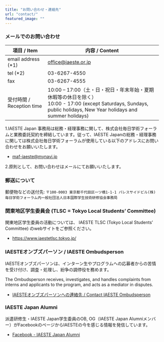 ```yaml
---
title: "お問い合わせ・連絡先"
url: "contact/"
featured_image: ""
---
```

### メールでのお問い合わせ

|  項目 / Item  |  内容 / Content |
| ---- | ---- |
| email address (*1) | [office@iaeste.or.jp](mailto:office@iaeste.or.jp)|
| tel (*2) | 03-6267-4550|
| fax | 03-6267-4555|
| 受付時間 / Reception time | 10:00 – 17:00（土・日・祝日・年末年始・夏期休暇等の休日を除く）<br>10:00 - 17:00 (except Saturdays, Sundays, public holidays, New Year holidays and summer holidays) |

1.IAESTE Japan 事務局は総務・経理事務に関して、株式会社毎日学術フォーラムと業務委託契約を締結しています。従って、IAESTE Japanの総務・経理事務に関しては株式会社毎日学術フォーラムが使用している以下のアドレスにお問い合わせをお願いいたします。
  - [maf-iaeste@mynavi.jp](mailto:maf-iaeste@mynavi.jp)
    
2.原則として、お問い合わせはメールにてお願いいたします。

### 郵送について

郵便物などの送付先: `〒100-0003 東京都千代田区一ツ橋1-1-1 パレスサイドビル(株)毎日学術フォーラム内一般社団法人日本国際学生技術研修協会事務局`

### 関東地区学生委員会 (TLSC = Tokyo Local Students’ Committee)

関東地区学生委員の活動については、 IAESTE TLSC (Tokyo Local Students’ Committee) のwebサイトをご参照ください。
- https://www.iaestetlsc.tokyo.jp/

### IAESTEオンブズパーソン / IAESTE Ombudsperson

IAESTEオンブズパーソンは、インターン生やプログラムへの応募者からの苦情を受け付け、調査・処理し、紛争の調停役を務めます。

The Ombudsperson receives, investigates, and handles complaints from interns and applicants to the program, and acts as a mediator in disputes.

- [IAESTEオンブズパーソンへの連絡先 / Contact IAESTE Ombudsperson](https://iaeste.org/feedback-and-complaints/)

### IAESTE Japan Alumni

派遣研修生・IAESTE Japan学生委員のOB, OG（IAESTE Japan Alumniメンバー）がFacebookのページからIAESTEの今を感じる情報を発信しています。

- [Facebook - IAESTE Japan Alumni](https://www.facebook.com/groups/iaestejapan.alumni/)
